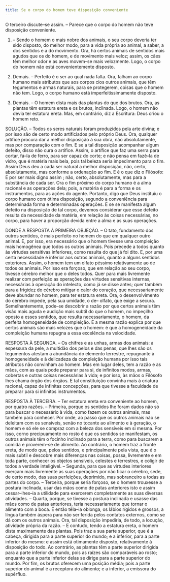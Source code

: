 ```yaml
---
title: Se o corpo do homem teve disposição conveniente
---
```


O terceiro discute–se assim. – Parece que o corpo do homem não teve disposição conveniente.  

1. – Sendo o homem o mais nobre dos animais, o seu corpo deveria ter sido disposto, do melhor modo, para a vida própria ao animal, a saber, a dos sentidos e a do movimento. Ora, há certos animais de sentidos mais agudos que os do homem, e de movimento mais veloz; assim, os cães têm melhor odor e as aves movem–se mais velozmente. Logo, o corpo do homem não está convenientemente disposto.  

2. Demais. – Perfeito é o ser ao qual nada falta. Ora, falham ao corpo humano mais atributos que aos corpos cios outros animais, que têm tegumentos e armas naturais, para se protegerem, coisas que o homem não tem. Logo, o corpo humano está imperfeitissimamente disposto.  

3. Demais. – O homem dista mais das plantas do que dos brutos. Ora, as plantas têm estatura ereta e os brutos, inclinada. Logo, o homem não devia ter estatura ereta.  Mas, em contrário, diz a Escritura: Deus criou o homem reto.  

SOLUÇÃO. – Todos os seres naturais foram produzidos pela arte divina; e por isso são de certo modo artificiados pelo próprio Deus. Ora, qualquer artífice procura dar a melhor disposição à sua obra, não absolutamente, mas por comparação com o fim. E se a tal disposição acompanhar algum defeito, disso não cura o artífice. Assim, o artífice que faz uma serra para cortar, fá–la de ferro, para ser capaz do corte; e não pensa em fazê–la de vidro, que é matéria mais bela, pois tal beleza seria impedimento para o fim. Assim Deus deu a cada ser natural a melhor disposição, não, certo, absolutamente, mas conforme a ordenação ao fim. E é o que diz o Filósofo: E por ser mais digno assim ; não, certo, absolutamente, mas para a substância de cada ser. Ora o fim próximo do corpo humano é a alma racional e as operações dela; pois, a matéria é para a forma e os instrumentos, para as ações do agente. Portanto, digo que Deus instituiu o corpo humano com ótima disposição, segundo a conveniência para determinada forma e determinadas operações. E se se manifesta algum defeito na disposição de tal corpo, devemos considerar que esse defeito resulta da necessidade da matéria, em relação às coisas necessárias, no corpo, para haver a proporção devida entre a alma e as suas operações.  

DONDE A RESPOSTA À PRIMEIRA OBJEÇÃO. – O tato, fundamento dos outros sentidos, é mais perfeito no homem do que em qualquer outro animal. E, por isso, era necessário que o homem tivesse uma compleição mais homogênea que todos os outros animais. Pois precede a todos quanto às virtudes sensitivas inferiores, como resulta do que já foi dito. E, por uma certa necessidade é inferior aos outros animais, quanto a alguns sentidos exteriores. Assim, o homem tem um olfato péssimo relativamente ao de todos os animais. Por isso era forçoso, que em relação ao seu corpo, tivesse cérebro melhor que o deles todos. Quer para mais livremente realizar com perfeição as operações das virtudes sensitivas internas, necessárias à operação do intelecto, como já se disse antes; quer também para a frigidez do cérebro mitigar o calor do coração, que necessariamente deve abundar no homem, para ter estatura ereta. Ora, o desenvolvimento do cérebro impede, pela sua umidade, o de– olfato, que exige a secura. Semelhantemente, pode–se descobrir a razão por que certos animais têm visão mais aguda e audição mais subtil do que o homem, no impeçilho oposto a esses sentidos, que resulta necessariamente, o homem, da perfeita homogeneidade de compleição. E a mesma razão explica por que certos animais são mais velozes que o homem: é que a homogeneidade da compleição humana repugna a essa excelência na velocidade.  

RESPOSTA À SEGUNDA. – Os chifres e as unhas, armas dos animais: a espessura da pele, a multidão dos pelos e das penas, que lhes são os tegumentos atestam a abundância do elemento terrestre, repugnante à homogeneidade e à delicadeza da compleição humana por isso tais atributos não convinham ao homem. Mas em lugar deles, tem a razão e as mãos, com as quais pode preparar para si, de infinitos modos, armas, cobertas e outras coisas necessárias à vida; e por isso, às mãos o Filósofo lhes chama órgão dos órgãos. E tal constituição convinha mais à criatura racional, capaz de infinitas concepções, para que tivesse a faculdade de preparar para si infinitos instrumentos.  

RESPOSTA À TERCEIRA. – Ter estatura ereta era conveniente ao homem, por quatro razões. – Primeira, porque os sentidos lhe foram dados não só para buscar o necessário à vida, como fazem os outros animais, mas também para conhecer. Por onde, ao passo que os outros animais não se deleitam com os sensíveis, senão no tocante ao alimento e à geração, o homem e só ele se compraz com a beleza dos sensíveis em si mesma. Por isso, corno precipuamente no rosto é que os sentidos se manifestam, os outros animais têm o focinho inclinado para a terra, como para buscarem a comida e proverem–se de alimento. Ao contrário, o homem traz a fronte ereta, de modo que, pelos sentidos, e principalmente pela vista, que é o mais subtil e descobre mais diferenças nas coisas, possa, livremente e em toda parte, conhecer os objetos sensíveis, celestes e terrestres, e coligir de todos a verdade inteligível. – Segunda, para que as virtudes interiores exerçam mais livremente as suas operações por não ficar o cérebro, sede, de certo modo, das suas perfeições, deprimido, mas sobranceiro a todas as partes do corpo. – Terceira, porque seria forçoso, se o homem trouxesse a postura inclinada, usar das mãos como de patas anteriores isto e assim cessar–lhes–ia a utilidade para exercerem completamente as suas diversas atividades. – Quarta, porque, se tivesse a postura inclinada e usasse das mãos como de patas anteriores, teria necessariamente que tornar o alimento com a boca. E então têIa–ia oblonga, os lábios rígidos e grossos, a língua também áspera para não ser ferida pelos contatos externos, como se dá com os outros animais. Ora, tal disposição impediria, de todo, a locução, atividade própria da razão. – E contudo, tendo a estatura ereta, o homem dista maximamente das plantas. Pois traz a sua parte superior, que é a cabeça, dirigida para a parte superior do mundo; e a inferior, para a parte inferior do mesmo: e assim está otimamente disposto, relativamente à disposição do todo. Ao contrário, as plantas têm a parte superior dirigida para a parte inferior do mundo, pois as raízes são comparáveis ao rosto; enquanto que a parte inferior delas se dirige para a parte superior do mundo. Por fim, os brutos oferecem uma posição média; pois a parte superior do animal é a receptora do alimento; e a inferior, a emissora do supérfluo.